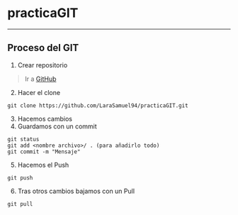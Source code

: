 # practicaGIT
---
## Proceso del GIT
1. Crear repositorio
> Ir a [GitHub](https://github.com)
2. Hacer el clone
``` console
git clone https://github.com/LaraSamuel94/practicaGIT.git
```
3. Hacemos cambios
4. Guardamos con un commit
``` console
git status
git add <nombre archivo>/ . (para añadirlo todo)
git commit -m "Mensaje"
```
5. Hacemos el Push
``` console
git push
```
6. Tras otros cambios bajamos con un Pull
``` console
git pull
```